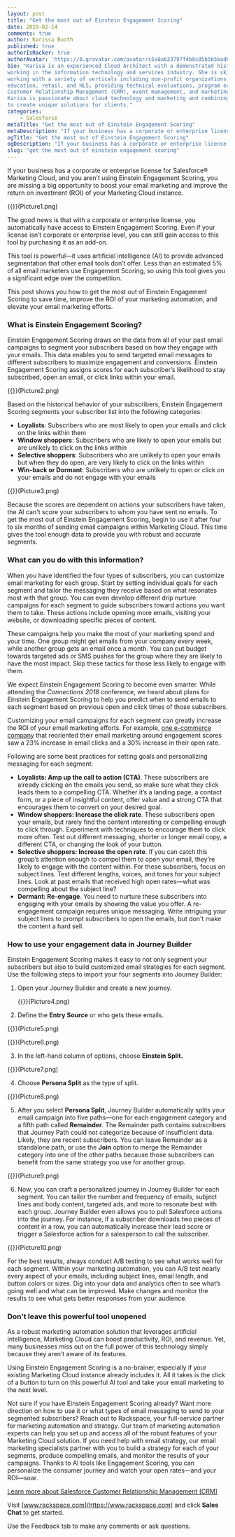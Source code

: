 ```yaml
---
layout: post
title: "Get the most out of Einstein Engagement Scoring"
date: 2020-02-14
comments: true
author: Karissa Booth
published: true
authorIsRacker: true
authorAvatar: 'https://0.gravatar.com/avatar/c5a8a633797f4b8c85b5b5bad605cd18'
bio: "Karisa is an experienced Cloud Architect with a demonstrated history of
working in the information technology and services industry. She is skilled in
working with a variety of verticals including non-profit organizations, higher
education, retail, and HLS; providing technical evaluations, program execution,
Customer Relationship Management (CRM), event management, and marketing/tech.
Karisa is passionate about cloud technology and marketing and combining these
to create unique solutions for clients."
categories:
    - Salesforce
metaTitle: "Get the most out of Einstein Engagement Scoring"
metaDescription: "If your business has a corporate or enterprise license for Salesforce@reg; Marketing Cloud, and you aren’t using Einstein Engagement Scoring, you are missing a big opportunity to boost your email marketing and improve the return on investment (ROI) of your Marketing Cloud instance."
ogTitle: "Get the most out of Einstein Engagement Scoring"
ogDescription: "If your business has a corporate or enterprise license for Salesforce@reg; Marketing Cloud, and you aren’t using Einstein Engagement Scoring, you are missing a big opportunity to boost your email marketing and improve the return on investment (ROI) of your Marketing Cloud instance."
slug: "get the most out of einstein engagement scoring" 
---
```


If your business has a corporate or enterprise license for Salesforce&reg;
Marketing Cloud, and you aren’t using Einstein Engagement Scoring, you are
missing a big opportunity to boost your email marketing and improve the return
on investment (ROI) of your Marketing Cloud instance.

<!--more-->

{{<image src="" title="" alt="">}}(Picture1.png)

The good news is that with a corporate or enterprise license, you automatically
have access to Einstein Engagement Scoring. Even if your license isn’t corporate
or enterprise level, you can still gain access to this tool by purchasing it as
an add-on.

This tool is powerful&mdash;it uses artificial intelligence (AI) to provide
advanced segmentation that other email tools don’t offer. Less than an estimated
5% of all email marketers use Engagement Scoring, so using this tool gives you
 a significant edge over the competition.

This post shows you how to get the most out of Einstein Engagement Scoring to save time,
improve the ROI of your marketing automation, and elevate your email marketing
efforts.

### What is Einstein Engagement Scoring?

Einstein Engagement Scoring draws on the data from all of your past email
campaigns to segment your subscribers based on how they engage with your emails.
This data enables you to send targeted email messages to different subscribers to
maximize engagement and conversions. Einstein Engagement Scoring assigns scores for each
subscriber’s likelihood to stay subscribed, open an email, or click links within
your email.

{{<image src="" title="" alt="">}}(Picture2.png)

Based on the historical behavior of your subscribers, Einstein Engagement
Scoring segments your subscriber list into the following categories:

-	**Loyalists**: Subscribers who are most likely to open your emails and click
   on the links within them
-  **Window shoppers**: Subscribers who are likely to open your emails but are
   unlikely to click on the links within
-  **Selective shoppers**: Subscribers who are unlikely to open your emails but
   when they do open, are very likely to click on the links within
-  **Win-back or Dormant**: Subscribers who are unlikely to open or click on your
   emails and do not engage with your emails

{{<image src="" title="" alt="">}}(Picture3.png)

Because the scores are dependent on actions your subscribers have taken, the
AI can't score your subscribers to whom you have sent no emails. To get the most
out of Einstein Engagement Scoring, begin to use it after four to six months of
sending email campaigns within Marketing Cloud. This time gives the tool enough data
to provide you with robust and accurate segments.

### What can you do with this information?

When you have identified the four types of subscribers, you can customize email
marketing for each group. Start by setting individual goals for each segment and
tailor the messaging they receive based on what resonates most with that
group. You can even develop different drip nurture campaigns for each segment to
guide subscribers toward actions you want them to take. These actions include opening
more emails, visiting your website, or downloading specific pieces of content.

These campaigns help you make the most of your marketing spend and your time. One group
might get emails from your company every week, while another group gets an email
once a month. You can put budget towards targeted ads or SMS pushes for the
group where they are likely to have the most impact. Skip these tactics
for those less likely to engage with them.

We expect Einstein Engagement Scoring to become even smarter. While attending the
*Connections 2018* conference, we heard about plans for Einstein Engagement Scoring
to help you predict when to send emails to each segment based on previous open and
click times of those subscribers.

Customizing your email campaigns for each segment can greatly increase the ROI of
your email marketing efforts. For example,
[one e-commerce company](https://www.salesforce.com/blog/2016/09/intelligent-marketing-and-analytics-salesforce-einstein.html)
that reoriented their email marketing around engagement scores saw a 23% increase
in email clicks and a 30% increase in their open rate.

Following are some best practices for setting goals and personalizing messaging
for each segment:

-  **Loyalists: Amp up the call to action (CTA)**. These subscribers are already
   clicking on the emails you send, so make sure what they click leads them to
   a compelling CTA. Whether it’s a landing page, a contact form, or a piece of
   insightful content, offer value and a strong CTA that encourages them to
   convert on your desired goal.
-  **Window shoppers: Increase the click rate**. These subscribers open your
   emails, but rarely find the content interesting or compelling enough to click
   through. Experiment with techniques to encourage them to click more often.
   Test out different messaging, shorter or longer email copy, a different CTA,
   or changing the look of your button.
-  **Selective shoppers: Increase the open rate**. If you can catch this group’s
   attention enough to compel them to open your email, they’re likely to engage
   with the content within. For these subscribers, focus on subject lines. Test
   different lengths, voices, and tones for your subject lines. Look at past
   emails that received high open rates&mdash;what was compelling about the
   subject line?
-  **Dormant: Re-engage**. You need to nurture these subscribers into engaging
   with your emails by showing the value you offer. A re-engagement campaign
   requires unique messaging. Write intriguing your subject lines to prompt
   subscribers to open the emails, but don't make the content a hard sell.

### How to use your engagement data in Journey Builder

Einstein Engagement Scoring makes it easy to not only segment your subscribers
but also to build customized email strategies for each segment. Use the
following steps to import your four segments into Journey Builder:


1. Open your Journey Builder and create a new journey.

   {{<image src="" title="" alt="">}}(Picture4.png)

<ol start=2>
    <li>Define the <b>Entry Source</b> or who gets these emails.</li>
</ol>

   {{<image src="" title="" alt="">}}(Picture5.png)

   {{<image src="" title="" alt="">}}(Picture6.png)

<ol start=3>
    <li>In the left-hand column of options, choose <b>Einstein Split.</b></li>
</ol>

   {{<image src="" title="" alt="">}}(Picture7.png)

<ol start=4>
    <li>Choose <b>Persona Split</b> as the type of split.</li>
</ol>

   {{<image src="" title="" alt="">}}(Picture8.png)

<ol start=5>
    <li>After you select <b>Persona Split</b>, Journey Builder automatically splits your
   email campaign into five paths&mdash;one for each engagement category and a fifth
   path called <b>Remainder</b>. The Remainder path contains subscribers that
   Journey Path could not categorize because of insufficient data.  Likely, they
   are recent subscribers. You can leave Remainder as a standalone path, or use
   the <b>Join</b> option to merge the Remainder category into one of the other
   paths because those subscribers can benefit from the same strategy you use
   for another group.</li>
</ol>

   {{<image src="" title="" alt="">}}(Picture9.png)

<ol start=6>
    <li>Now, you can craft a personalized journey in Journey Builder for each segment.
   You can tailor the number and frequency of emails, subject lines and body
   content, targeted ads, and more to resonate best with each group. Journey
   Builder even allows you to pull Salesforce actions into the journey. For
   instance, if a subscriber downloads two pieces of content in a row, you can
   automatically increase their lead score or trigger a Salesforce action for
   a salesperson to call the subscriber.</li>
</ol>

   {{<image src="" title="" alt="">}}(Picture10.png)

For the best results, always conduct A/B testing to see what works well for each
segment. Within your marketing automation, you can A/B test nearly every aspect
of your emails, including subject lines, email length, and button colors or sizes.
Dig into your data and analytics often to see what’s going well and what can be
improved. Make changes and monitor the results to see what gets better responses
from your audience.

### Don't leave this powerful tool unopened

As a robust marketing automation solution that leverages artificial intelligence,
Marketing Cloud can boost productivity, ROI, and revenue. Yet, many businesses
miss out on the full power of this technology simply because they aren’t aware
of its features.

Using Einstein Engagement Scoring is a no-brainer, especially if your existing
Marketing Cloud instance already includes it. All it takes is the click of a
button to turn on this powerful AI tool and take your email marketing to the
next level.

Not sure if you have Einstein Engagement Scoring already? Want more direction on how to
use it or what types of email messaging to send to your segmented subscribers?
Reach out to Rackspace, your full-service partner for marketing automation and
strategy. Our team of marketing automation experts can help you set up and
access all of the robust features of your Marketing Cloud solution. If you need
help with email strategy, our email marketing specialists partner with you to
build a strategy for each of your segments, produce compelling emails, and
monitor the results of your campaigns. Thanks to AI tools like Engagement Scoring,
you can personalize the consumer journey and watch your open rates&mdash;and
your ROI&mdash;soar.

<a class="cta blue" id="cta" href="https://www.rackspace.com/salesforce">Learn more about Salesforce Customer Relationship Management (CRM)</a>

Visit [www.rackspace.com](https://www.rackspace.com) and click **Sales Chat**
to get started.

Use the Feedback tab to make any comments or ask questions.
